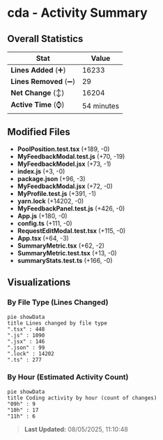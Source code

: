 # cda - Activity Summary 

## Overall Statistics

| Stat                   | Value                                                             |
| ---------------------- | ----------------------------------------------------------------- |
| **Lines Added** (➕)   | 16233                                          |
| **Lines Removed** (➖) | 29                                        |
| **Net Change** (↕)    | 16204                |
| **Active Time** (⌚)   | 54 minutes |


## Modified Files
- **PoolPosition.test.tsx** (+189, -0)
- **MyFeedbackModal.test.js** (+70, -19)
- **MyFeedbackModel.jsx** (+73, -1)
- **index.js** (+3, -0)
- **package.json** (+96, -3)
- **MyFeedbackModal.jsx** (+72, -0)
- **MyProfile.test.js** (+391, -1)
- **yarn.lock** (+14202, -0)
- **MyFeedbackPanel.test.js** (+426, -0)
- **App.js** (+180, -0)
- **config.ts** (+111, -0)
- **RequestEditModal.test.tsx** (+115, -0)
- **App.tsx** (+64, -3)
- **SummaryMetric.tsx** (+62, -2)
- **SummaryMetric.test.tsx** (+13, -0)
- **summaryStats.test.ts** (+166, -0)

## Visualizations

### By File Type (Lines Changed)

```mermaid
pie showData
title Lines changed by file type
".tsx" : 448
".js" : 1090
".jsx" : 146
".json" : 99
".lock" : 14202
".ts" : 277
```

### By Hour (Estimated Activity Count)

```mermaid
pie showData
title Coding activity by hour (count of changes)
"09h" : 9
"10h" : 17
"11h" : 6
```


> **Last Updated:** 08/05/2025, 11:10:48